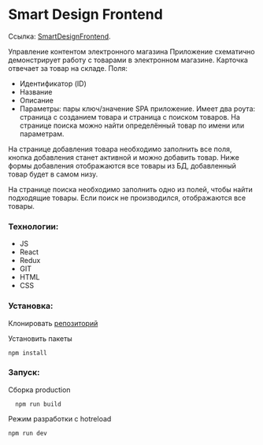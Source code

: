 # Smart Design Frontend

Ссылка: [SmartDesignFrontend](https://github.com/InInferno/smart-design-frontend "SmartDesignFrontend").


Управление контентом электронного магазина
Приложение схематично демонстрирует работу с товарами в электронном магазине. Карточка отвечает за товар на складе.
Поля:
- Идентификатор (ID)
- Название
- Описание
- Параметры: пары ключ/значение
SPA приложение. Имеет два роута: страница с созданием товара и страница с поиском товаров.
На странице поиска можно найти определённый товар по имени или параметрам.

На странице добавления товара необходимо заполнить все поля, кнопка добавления станет активной и можно добавить товар. Ниже формы добавления отображаются все товары из БД, добавленный товар будет в самом низу.

На странице поиска необходимо заполнить одно из полей, чтобы найти подходящие товары. Если поиск не производился, отображаются все товары.

### Технологии: 
- JS
- React
- Redux
- GIT
- HTML
- CSS

### Установка:

Клонировать [репозиторий](https://github.com/InInferno/smart-design-frontend)

Установить пакеты

    npm install

### Запуск:

Сборка production

      npm run build
      
Режим разработки с hotreload

    npm run dev
